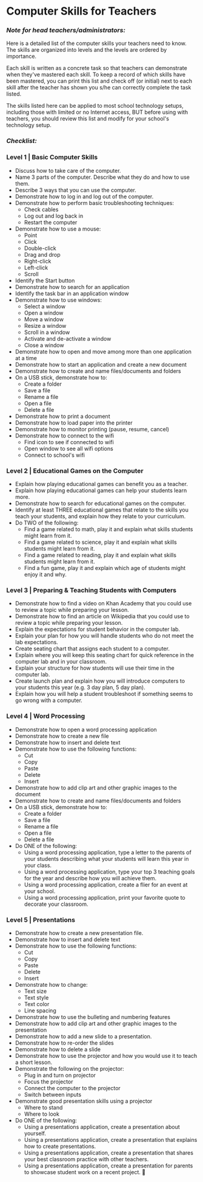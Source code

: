 Computer Skills for Teachers
=======================

### *Note for head teachers/administrators:*
Here is a detailed list of the computer skills your teachers need to know. The skills are organized into levels and the levels are ordered by importance. 

Each skill is written as a concrete task so that teachers can demonstrate when they've mastered each skill. To keep a record of which skills have been mastered, you can print this list and check off (or initial) next to each skill after the teacher has shown you s/he can correctly complete the task listed. 

The skills listed here can be applied to most school technology setups, including those with limited or no Internet access, BUT before using with teachers, you should review this list and modify for your school's technology setup. 

### *Checklist:*
### Level 1 | Basic Computer Skills
* Discuss how to take care of the computer.
* Name 3 parts of the computer. Describe what they do and how to use them.
* Describe 3 ways that you can use the computer. 
* Demonstrate how to log in and log out of the computer.
* Demonstrate how to perform basic troubleshooting techniques: 
  * Check cables
  * Log out and log back in
  * Restart the computer 
* Demonstrate how to use a mouse: 
  * Point
  * Click
  * Double-click
  * Drag and drop
  * Right-click
  * Left-click
  * Scroll 
* Identify the Start button
* Demonstrate how to search for an application
* Identify the task bar in an application window
* Demonstrate how to use windows: 
  * Select a window
  * Open a window
  * Move a window
  * Resize a window
  * Scroll in a window
  * Activate and de-activate a window
  * Close a window
* Demonstrate how to open and move among more than one application at a time 
* Demonstrate how to start an application and create a new document
* Demonstrate how to create and name files/documents and folders 
* On a USB stick, demonstrate how to:
  * Create a folder
  * Save a file
  * Rename a file
  * Open a file
  * Delete a file
* Demonstrate how to print a document
* Demonstrate how to load paper into the printer
* Demonstrate how to monitor printing (pause, resume, cancel)
* Demonstrate how to connect to the wifi
  * Find icon to see if connected to wifi
  * Open window to see all wifi options
  * Connect to school's wifi
  
### Level 2 | Educational Games on the Computer

* Explain how playing educational games can benefit you as a teacher.
* Explain how playing educational games can help your students learn more. 
* Demonstrate how to search for educational games on the computer.
* Identify at least THREE educational games that relate to the skills you teach your students, and explain how they relate to your curriculum. 
* Do TWO  of the following:
	* Find a game related to math, play it and explain what skills students might learn from it.
	* Find a game related to science, play it and explain what skills students might learn from it.
	* Find a game related to reading, play it and explain what skills students might learn from it.
	* Find a fun game, play it and explain which age of students might enjoy it and why.

### Level 3 | Preparing & Teaching Students with Computers
* Demonstrate how to find a video on Khan Academy that you could use to review a topic while preparing your lesson. 
* Demonstrate how to find an article on Wikipedia that you could use to review a topic while preparing your lesson. 
* Explain the expectations for student behavior in the computer lab. 
* Explain your plan for how you will handle students who do not meet the lab expectations.
* Create seating chart that assigns each student to a computer.
* Explain where you will keep this seating chart for quick reference in the computer lab and in your classroom. 
* Explain your structure for how students will use their time in the computer lab. 
* Create launch plan and explain how you will introduce computers to your students this year (e.g. 3 day plan, 5 day plan).
* Explain how you will help a student troubleshoot if something seems to go wrong with a computer.


### Level 4 | Word Processing

* Demonstrate how to open a word processing application
* Demonstrate how to create a new file
* Demonstrate how to insert and delete text
* Demonstrate how to use the following functions:
	* Cut
	* Copy
	* Paste
	* Delete
	* Insert
* Demonstrate how to add clip art and other graphic images to the document 
* Demonstrate how to create and name files/documents and folders 
* On a USB stick, demonstrate how to:
	* Create a folder
	* Save a file
	* Rename a file
	* Open a file
	* Delete a file
* Do ONE of the following:
	* Using a word processing application, type a letter to the parents of your students describing what your students will learn this year in your class. 
	* Using a word processing application, type your top 3 teaching goals for the year and describe how you will achieve them.
	* Using a word processing application, create a flier for an event at your school. 
	* Using a word processing application, print your favorite quote to decorate your classroom. 

### Level 5 | Presentations

* Demonstrate how to create a new presentation file. 
* Demonstrate how to insert and delete text
* Demonstrate how to use the following functions: 
	* Cut
	* Copy
	* Paste
	* Delete
	* Insert
* Demonstrate how to change: 
	* Text size
	* Text style
	* Text color 
	* Line spacing
* Demonstrate how to use the bulleting and numbering features
* Demonstrate how to add clip art and other graphic images to the presentation 
* Demonstrate how to add a new slide to a presentation. 
* Demonstrate how to re-order the slides
* Demonstrate how to delete a slide
* Demonstrate how to use the projector and how you would use it to teach a short lesson. 
* Demonstrate the following on the projector:
	* Plug in and turn on projector
	* Focus the projector
	* Connect the computer to the projector
	* Switch between inputs
* Demonstrate good presentation skills using a projector
	* Where to stand
	* Where to look
* Do ONE of the following:
	* Using a presentations application, create a presentation about yourself.
	* Using a presentations application, create a presentation that explains how to create presentations.
	* Using a presentations application, create a presentation that shares your best classroom practice with other teachers. 
	* Using a presentations application, create a presentation for parents to showcase student work on a recent project. 

